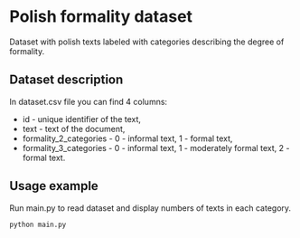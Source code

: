 # Polish formality dataset

Dataset with polish texts labeled with categories describing the degree of formality.

## Dataset description
In dataset.csv file you can find 4 columns:
- id - unique identifier of the text,
- text - text of the document,
- formality_2_categories - 0 - informal text, 1 - formal text,
- formality_3_categories - 0 - informal text, 1 - moderately formal text, 2 - formal text.

## Usage example
Run main.py to read dataset and display numbers of texts in each category.
```
python main.py
```